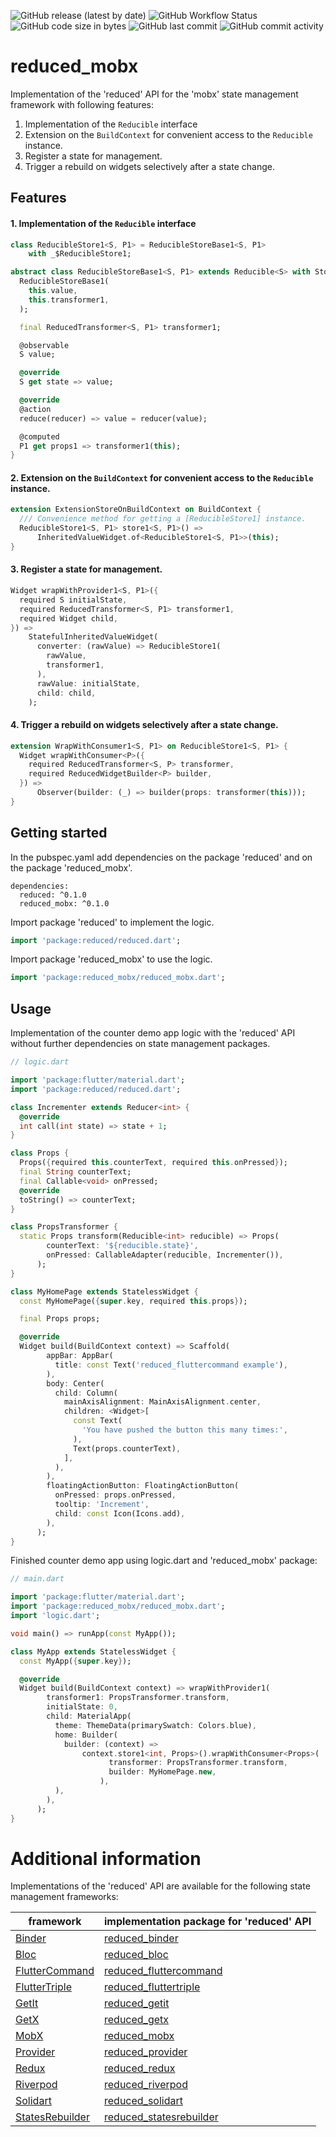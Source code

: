 ![GitHub release (latest by date)](https://img.shields.io/github/v/release/partmaster/reduced_mobx)
![GitHub Workflow Status](https://img.shields.io/github/actions/workflow/status/partmaster/reduced_mobx/dart.yml)
![GitHub code size in bytes](https://img.shields.io/github/languages/code-size/partmaster/reduced_mobx)
![GitHub last commit](https://img.shields.io/github/last-commit/partmaster/reduced_mobx)
![GitHub commit activity](https://img.shields.io/github/commit-activity/m/partmaster/reduced_mobx)
# reduced_mobx

Implementation of the 'reduced' API for the 'mobx' state management framework with following features:

1. Implementation of the ```Reducible``` interface 
2. Extension on the ```BuildContext``` for convenient access to the  ```Reducible``` instance.
3. Register a state for management.
4. Trigger a rebuild on widgets selectively after a state change.

## Features

#### 1. Implementation of the ```Reducible``` interface 

```dart
class ReducibleStore1<S, P1> = ReducibleStoreBase1<S, P1>
    with _$ReducibleStore1;
```

```dart
abstract class ReducibleStoreBase1<S, P1> extends Reducible<S> with Store {
  ReducibleStoreBase1(
    this.value,
    this.transformer1,
  );

  final ReducedTransformer<S, P1> transformer1;

  @observable
  S value;

  @override
  S get state => value;

  @override
  @action
  reduce(reducer) => value = reducer(value);

  @computed
  P1 get props1 => transformer1(this);
}
```

#### 2. Extension on the ```BuildContext``` for convenient access to the  ```Reducible``` instance.

```dart
extension ExtensionStoreOnBuildContext on BuildContext {
  /// Convenience method for getting a [ReducibleStore1] instance.
  ReducibleStore1<S, P1> store1<S, P1>() =>
      InheritedValueWidget.of<ReducibleStore1<S, P1>>(this);
}
```

#### 3. Register a state for management.

```dart
Widget wrapWithProvider1<S, P1>({
  required S initialState,
  required ReducedTransformer<S, P1> transformer1,
  required Widget child,
}) =>
    StatefulInheritedValueWidget(
      converter: (rawValue) => ReducibleStore1(
        rawValue,
        transformer1,
      ),
      rawValue: initialState,
      child: child,
    );
```

#### 4. Trigger a rebuild on widgets selectively after a state change.

```dart
extension WrapWithConsumer1<S, P1> on ReducibleStore1<S, P1> {
  Widget wrapWithConsumer<P>({
    required ReducedTransformer<S, P> transformer,
    required ReducedWidgetBuilder<P> builder,
  }) =>
      Observer(builder: (_) => builder(props: transformer(this)));
}
```

## Getting started

In the pubspec.yaml add dependencies on the package 'reduced' and on the package  'reduced_mobx'.

```
dependencies:
  reduced: ^0.1.0
  reduced_mobx: ^0.1.0
```

Import package 'reduced' to implement the logic.

```dart
import 'package:reduced/reduced.dart';
```

Import package 'reduced_mobx' to use the logic.

```dart
import 'package:reduced_mobx/reduced_mobx.dart';
```

## Usage

Implementation of the counter demo app logic with the 'reduced' API without further dependencies on state management packages.

```dart
// logic.dart

import 'package:flutter/material.dart';
import 'package:reduced/reduced.dart';

class Incrementer extends Reducer<int> {
  @override
  int call(int state) => state + 1;
}

class Props {
  Props({required this.counterText, required this.onPressed});
  final String counterText;
  final Callable<void> onPressed;
  @override
  toString() => counterText;
}

class PropsTransformer {
  static Props transform(Reducible<int> reducible) => Props(
        counterText: '${reducible.state}',
        onPressed: CallableAdapter(reducible, Incrementer()),
      );
}

class MyHomePage extends StatelessWidget {
  const MyHomePage({super.key, required this.props});

  final Props props;

  @override
  Widget build(BuildContext context) => Scaffold(
        appBar: AppBar(
          title: const Text('reduced_fluttercommand example'),
        ),
        body: Center(
          child: Column(
            mainAxisAlignment: MainAxisAlignment.center,
            children: <Widget>[
              const Text(
                'You have pushed the button this many times:',
              ),
              Text(props.counterText),
            ],
          ),
        ),
        floatingActionButton: FloatingActionButton(
          onPressed: props.onPressed,
          tooltip: 'Increment',
          child: const Icon(Icons.add),
        ),
      );
}
```

Finished counter demo app using logic.dart and 'reduced_mobx' package:

```dart
// main.dart

import 'package:flutter/material.dart';
import 'package:reduced_mobx/reduced_mobx.dart';
import 'logic.dart';

void main() => runApp(const MyApp());

class MyApp extends StatelessWidget {
  const MyApp({super.key});

  @override
  Widget build(BuildContext context) => wrapWithProvider1(
        transformer1: PropsTransformer.transform,
        initialState: 0,
        child: MaterialApp(
          theme: ThemeData(primarySwatch: Colors.blue),
          home: Builder(
            builder: (context) =>
                context.store1<int, Props>().wrapWithConsumer<Props>(
                      transformer: PropsTransformer.transform,
                      builder: MyHomePage.new,
                    ),
          ),
        ),
      );
}
```

# Additional information

Implementations of the 'reduced' API are available for the following state management frameworks:

|framework|implementation package for 'reduced' API|
|---|---|
|[Binder](https://pub.dev/packages/binder)|[reduced_binder](https://github.com/partmaster/reduced_binder)|
|[Bloc](https://bloclibrary.dev/#/)|[reduced_bloc](https://github.com/partmaster/reduced_bloc)|
|[FlutterCommand](https://pub.dev/packages/flutter_command)|[reduced_fluttercommand](https://github.com/partmaster/reduced_fluttercommand)|
|[FlutterTriple](https://pub.dev/packages/flutter_triple)|[reduced_fluttertriple](https://github.com/partmaster/reduced_fluttertriple)|
|[GetIt](https://pub.dev/packages/get_it)|[reduced_getit](https://github.com/partmaster/reduced_getit)|
|[GetX](https://pub.dev/packages/get)|[reduced_getx](https://github.com/partmaster/reduced_getx)|
|[MobX](https://pub.dev/packages/mobx)|[reduced_mobx](https://github.com/partmaster/reduced_mobx)|
|[Provider](https://pub.dev/packages/provider)|[reduced_provider](https://github.com/partmaster/reduced_provider)|
|[Redux](https://pub.dev/packages/redux)|[reduced_redux](https://github.com/partmaster/reduced_redux)|
|[Riverpod](https://riverpod.dev/)|[reduced_riverpod](https://github.com/partmaster/reduced_riverpod)|
|[Solidart](https://pub.dev/packages/solidart)|[reduced_solidart](https://github.com/partmaster/reduced_solidart)|
|[StatesRebuilder](https://pub.dev/packages/states_rebuilder)|[reduced_statesrebuilder](https://github.com/partmaster/reduced_statesrebuilder)|
